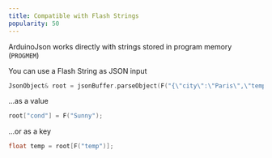 ```yaml
---
title: Compatible with Flash Strings
popularity: 50
---
```


ArduinoJson works directly with strings stored in program memory (`PROGMEM`)

You can use a Flash String as JSON input

```c++
JsonObject& root = jsonBuffer.parseObject(F("{\"city\":\"Paris\",\"temp\":18.5}"));
```

...as a value

```c++
root["cond"] = F("Sunny");
```

...or as a key

```c++
float temp = root[F("temp")];
```

